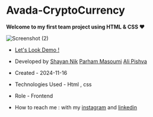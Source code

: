 # Avada-CryptoCurrency

**Welcome to my first team project using HTML &amp; CSS ❤**

![Screenshot (2)](https://github.com/user-attachments/assets/03102242-9827-4139-8b01-4828a5159dcd)

- [Let's Look Demo !](https://shayanmnik.github.io/Avada-CryptoCurrency/)

- Developed by [Shayan Nik](https://www.instagram.com/shayan.nik_web?igsh=eGFqZ295d3B0MzJ6)
               [Parham Masoumi](https://github.com/parhammasoumi) 
               [Ali Pishva](https://github.com/iamreal-p)

- Created - 2024-11-16

- Technologies Used - Html , css 

- Role - Frontend

- How to reach me : with my [instagram](https://www.instagram.com/shayan.nik_web?igsh=eGFqZ295d3B0MzJ6) and [linkedin](https://www.linkedin.com/in/shayan-nik-533594321?utm_source=share&utm_campaign=share_via&utm_content=profile&utm_medium=ios_app)
